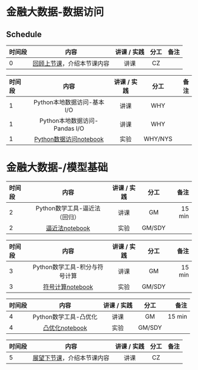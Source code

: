 # 金融大数据-数据访问
## Schedule

|  时间段   |  内容    |   讲课 / 实践   |  分工  |    备注   |
| :---     |   :----:    |   :----:    |    :----:    |       ---: |
|    0     | [回顾上节课](5-FBD.md)，介绍本节课内容     |  讲课    |     CZ     |         |


|时间段   |  内容    | 讲课 / 实践     |  分工  |  备注       |
| :---    |   :----:    |   :----:    |    :----:    | ---: |
|    1    |   Python本地数据访问-基本I/O     |    讲课  |      WHY     |         |
|    1    |   Python本地数据访问-Pandas I/O     |    讲课  |      WHY     |         |
|    1    |   [Python数据访问notebook](Python-Input_Output.ipynb)     |    实验  |      WHY/NYS     |         |


# 金融大数据-/模型基础


|时间段   |  内容    | 讲课 / 实践     |  分工  |  备注       |
| :---    |   :----:    |   :----:    |    :----:    | ---: |
|    2    |   Python数学工具-逼近法（回归）     |    讲课  |      GM    |    15 min     |
|    2    |   [逼近法notebook]()     |    实验  |      GM/SDY     |         |

|时间段   |  内容    | 讲课 / 实践     |  分工  |  备注       |
| :---    |   :----:    |   :----:    |    :----:    | ---: |
|    3    |   Python数学工具-积分与符号计算     |    讲课  |      GM    |     15 min    |
|    3    |   [符号计算notebook]()     |    实验  |      GM/SDY     |         |

|时间段   |  内容    | 讲课 / 实践     |  分工  |  备注       |
| :---    |   :----:    |   :----:    |    :----:    | ---: |
|    4    |   Python数学工具-凸优化     |    讲课  |      GM    |     15 min    |
|    4    |   [凸优化notebook]()     |    实验  |      GM/SDY     |         |


|时间段     |  内容    | 讲课 / 实践     |  分工  |备注       |
| :---      |   :----:    |   :----:    |    :----:    |       ---: |
|   5      | [展望下节课](7-FBD.md)，介绍本节课内容     |  讲课    |     CZ     |         |
